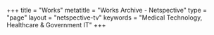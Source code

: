+++
title = "Works"
metatitle = "Works Archive - Netspective"
type = "page"
layout =  "netspective-tv"
keywords = "Medical Technology, Healthcare & Government IT"
+++